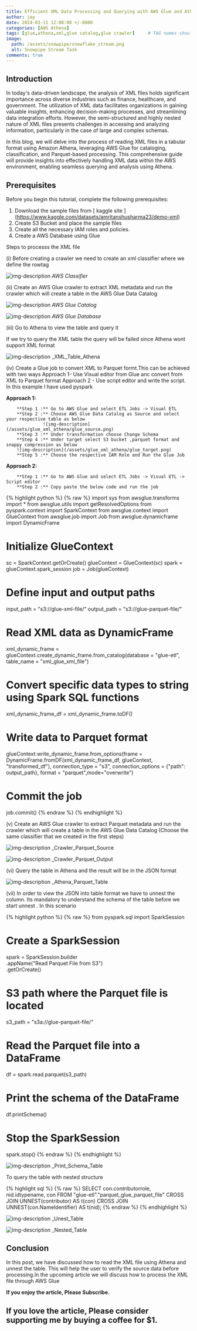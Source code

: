 ```yaml
---
title: Efficient XML Data Processing and Querying with AWS Glue and Athena - A Comprehensive Guide
author: jay
date: 2024-03-11 12:00:00 +/-0800
categories: [AWS Athena]
tags: [glue,athena,xml,glue catalog,glue crawler]     # TAG names should always be lowercase
image:
  path: /assets/snowpipe/snowflake_stream.png
  alt: Snowpipe Stream Task
comments: true
---
```


<!-- Google tag (gtag.js) -->
<script async src="https://www.googletagmanager.com/gtag/js?id=G-56G57XP8PY"></script>
<script>
  window.dataLayer = window.dataLayer || [];
  function gtag(){dataLayer.push(arguments);}
  gtag('js', new Date());

  gtag('config', 'G-56G57XP8PY');
</script>

## Introduction
In today's data-driven landscape, the analysis of XML files holds significant importance across diverse industries such as finance, healthcare, and government. The utilization of XML data facilitates organizations in gaining valuable insights, enhancing decision-making processes, and streamlining data integration efforts. However, the semi-structured and highly nested nature of XML files presents challenges in accessing and analyzing information, particularly in the case of large and complex schemas.

In this blog, we will delve into the process of reading XML files in a tabular format using Amazon Athena, leveraging AWS Glue for cataloging, classification, and Parquet-based processing. This comprehensive guide will provide insights into effectively handling XML data within the AWS environment, enabling seamless querying and analysis using Athena.


## Prerequisites
Before you begin this tutorial, complete the following prerequisites:
1. Download the sample files from [ kaggle site ] (https://www.kaggle.com/datasets/amritanshusharma23/demo-xml)
2. Create S3 Bucket and place the sample files
3. Create all the necessary IAM roles and policies.
4. Create a AWS Database using Glue

Steps to processs the XML file

(i) Before creating a crawler we need to create an xml classifier where we define the rowtag 

  ![img-description](/assets/glue_xml_athena/classifier_xml.png)
_AWS Classifier_

(ii) Create an AWS Glue crawler to extract XML metadata and run the crawler which will  create a table in the AWS Glue Data Catalog

  ![img-description](/assets/glue_xml_athena/crawler_s3_classifier.png)
_AWS Glue Catalog_

  ![img-description](/assets/glue_xml_athena/crawler_s3_classifier.png)
_AWS Glue Database_

(iii) Go to Athena to view the table and query it

If we try to query the XML table the query will be failed since Athena wont support XML format

  ![img-description](/assets/glue_xml_athena/xml_query.png)
_XML_Table_Athena

(iv) Create a Glue job to convert XML to Parquet formt.This can be achieved with two ways
      Approach 1- Use Visual editor from Glue anc convert from XML to Parquet format
      Approach 2 - Use script editor and write the script. In this example I have used pyspark

**Approach 1:** 

        **Step 1 :** Go to AWS Glue and select ETL Jobs -> Visual ETL
        **Step 2 :** Choose AWS Glue Data Catalog as Source and select your respective table as below
                  ![img-description](/assets/glue_xml_athena/glue_source.png)
        **Step 3 :** Under transformation choose Change Schema
        **Step 4 :** Under target select S3 bucket ,parquet format and snappy compression as below 
        ![img-description](/assets/glue_xml_athena/glue_target.png)
        **Step 5 :** Choose the respective IAM Role and Run the Glue Job

**Approach 2:** 

        **Step 1 :** Go to AWS Glue and select ETL Jobs -> Visual ETL -> Script editor  
        **Step 2 :** Copy paste the below code and run the job

{% highlight python %}
{% raw %}
import sys
from awsglue.transforms import *
from awsglue.utils import getResolvedOptions
from pyspark.context import SparkContext
from awsglue.context import GlueContext
from awsglue.job import Job
from awsglue.dynamicframe import DynamicFrame

# Initialize GlueContext
sc = SparkContext.getOrCreate()
glueContext = GlueContext(sc)
spark = glueContext.spark_session
job = Job(glueContext)


# Define input and output paths
input_path = "s3://glue-xml-file/"
output_path = "s3://glue-parquet-file/"

# Read XML data as DynamicFrame
xml_dynamic_frame = glueContext.create_dynamic_frame.from_catalog(database = "glue-etl", table_name = "xml_glue_xml_file")

# Convert specific data types to string using Spark SQL functions
xml_dynamic_frame_df = xml_dynamic_frame.toDF()


# Write data to Parquet format
glueContext.write_dynamic_frame.from_options(frame = DynamicFrame.fromDF(xml_dynamic_frame_df, glueContext, "transformed_df"), connection_type = "s3", connection_options = {"path": output_path}, format = "parquet",mode="overwrite")


# Commit the job
job.commit()
{% endraw %}
{% endhighlight %}

(v) Create an AWS Glue crawler to extract Parquet metadata and run the crawler which will create a table in the AWS Glue Data Catalog (Choose the same classifier that we created in the first steps)

![img-description](/assets/glue_xml_athena/parquet_crawler_src.png)
_Crawler_Parquet_Source

![img-description](/assets/glue_xml_athena/xml_query.png)
_Crawler_Parquet_Output

(vi) Query the table in Athena and the result will be in the JSON format

![img-description](/assets/glue_xml_athena/parquet_athena.png)
_Athena_Parquet_Table

(vii) In order to view the JSON into table format we have to unnest the column. Its mandatory to understand the schema of the table before we start unnest . In this scenario


{% highlight python %}
{% raw %}
from pyspark.sql import SparkSession

# Create a SparkSession
spark = SparkSession.builder \
    .appName("Read Parquet File from S3") \
    .getOrCreate()

# S3 path where the Parquet file is located
s3_path = "s3a://glue-parquet-file/"

# Read the Parquet file into a DataFrame
df = spark.read.parquet(s3_path)

# Print the schema of the DataFrame
df.printSchema()

# Stop the SparkSession
spark.stop()
{% endraw %}
{% endhighlight %}

![img-description](/assets/glue_xml_athena/printSchema.png)
_Print_Schema_Table

To query the table with nested structure

{% highlight sql %}
{% raw %}
SELECT 
    con.contributorrole,
    nid.idtypename,
    con
FROM 
    "glue-etl"."parquet_glue_parquet_file"
CROSS JOIN 
    UNNEST(contributor) AS t(con)
CROSS JOIN 
    UNNEST(con.NameIdentifier) AS t(nid);
{% endraw %}
{% endhighlight %}

![img-description](/assets/glue_xml_athena/parquet_unest.png)
_Unest_Table


![img-description](/assets/glue_xml_athena/parquest_nestesd_unnest.png)
_Nested_Table

## Conclusion

In this post, we have discussed how to read the XML file using Athena and unnest the table. This will help the user to verify the source data before processing.In the upcoming article we will discuss how to process the XML file through AWS Glue





**If you enjoy the article, Please Subscribe.**
## If you love the article, Please consider supporting me by buying a coffee for $1.


<script type="text/javascript" src="https://cdnjs.buymeacoffee.com/1.0.0/button.prod.min.js" data-name="bmc-button" data-slug="jayaananth" data-color="#FFDD00" data-emoji="☕"  data-font="Cookie" data-text="Buy me a coffee @ 1$" data-outline-color="#000000" data-font-color="#000000" data-coffee-color="#ffffff" ></script>


<script async src="https://pagead2.googlesyndication.com/pagead/js/adsbygoogle.js?client=ca-pub-4606733459883553"
     crossorigin="anonymous"></script>